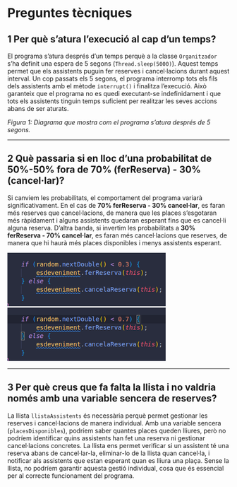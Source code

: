 # Preguntes tècniques

## 1️ Per què s’atura l’execució al cap d’un temps?  
El programa s’atura després d’un temps perquè a la classe `Organitzador` s’ha definit una espera de 5 segons (`Thread.sleep(5000)`). Aquest temps permet que els assistents puguin fer reserves i cancel·lacions durant aquest interval. Un cop passats els 5 segons, el programa interromp tots els fils dels assistents amb el mètode `interrupt()` i finalitza l’execució. Això garanteix que el programa no es quedi executant-se indefinidament i que tots els assistents tinguin temps suficient per realitzar les seves accions abans de ser aturats.

*Figura 1: Diagrama que mostra com el programa s’atura després de 5 segons.*

---

## 2️ Què passaria si en lloc d’una probabilitat de **50%-50%** fora de **70% (ferReserva) - 30% (cancel·lar)?**  
Si canviem les probabilitats, el comportament del programa variarà significativament. En el cas de **70% ferReserva - 30% cancel·lar**, es faran més reserves que cancel·lacions, de manera que les places s’esgotaran més ràpidament i alguns assistents quedaran esperant fins que es cancel·li alguna reserva. D’altra banda, si invertim les probabilitats a **30% ferReserva - 70% cancel·lar**, es faran més cancel·lacions que reserves, de manera que hi haurà més places disponibles i menys assistents esperant.

![Probabilitats de reserves i cancel·lacions](img/03.png)  
![Probabilitats de reserves i cancel·lacions](img/07.png) 


---

## 3️ Per què creus que fa falta la llista i no valdria només amb una variable sencera de reserves?  
La llista `llistaAssistents` és necessària perquè permet gestionar les reserves i cancel·lacions de manera individual. Amb una variable sencera (`placesDisponibles`), podríem saber quantes places queden lliures, però no podríem identificar quins assistents han fet una reserva ni gestionar cancel·lacions concretes. La llista ens permet verificar si un assistent té una reserva abans de cancel·lar-la, eliminar-lo de la llista quan cancel·la, i notificar als assistents que estan esperant quan es lliura una plaça. Sense la llista, no podríem garantir aquesta gestió individual, cosa que és essencial per al correcte funcionament del programa.